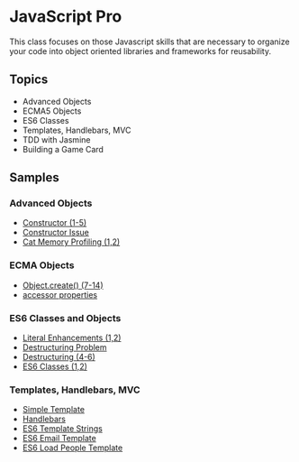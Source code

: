 JavaScript Pro
==============
This class focuses on those Javascript skills that are necessary to organize your code into object oriented libraries
and frameworks for reusability.

Topics
------
* Advanced Objects
* ECMA5 Objects
* ES6 Classes
* Templates, Handlebars, MVC
* TDD with Jasmine
* Building a Game Card

Samples
-------

### Advanced Objects

* [Constructor (1-5)](http://jsbin.com/EtOsOMUQ/1/edit?js,console)
* [Constructor Issue](http://jsbin.com/EtOsOMUQ/49/edit?js,console)
* [Cat Memory Profiling (1,2)](http://jsbin.com/satolo/1/edit?html,js,output)

### ECMA Objects

* [Object.create() (7-14)](http://jsbin.com/veje/7/edit?js,console)
* [accessor properties](http://jsbin.com/gozim/5/edit?js,console)

### ES6 Classes and Objects

* [Literal Enhancements (1,2)](http://jsbin.com/sesate/1/edit?js,console)
* [Destructuring Problem](http://jsbin.com/kizoto/edit?js,console)
* [Destructuring (4-6)](http://jsbin.com/kizoto/4/edit?js,console)
* [ES6 Classes (1,2)](http://jsbin.com/jakupu/1/edit?js,console)

### Templates, Handlebars, MVC

* [Simple Template](http://jsbin.com/suceh/2/edit?html,js,output)
* [Handlebars](http://jsbin.com/cahewo/2/edit?js,output)
* [ES6 Template Strings](http://jsbin.com/nijalos/2/edit?js,console)
* [ES6 Email Template](http://jsbin.com/bopedu/1/edit?js,console)
* [ES6 Load People Template](http://jsbin.com/bopedu/2/edit?js,console)
